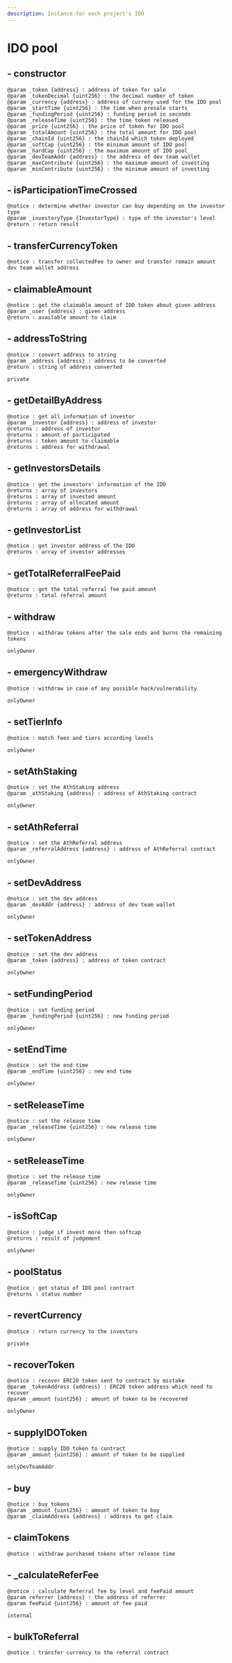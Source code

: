 ```yaml
---
description: Instance for each project's IDO
---
```


# IDO pool

## - constructor

```
@param _token {address} : address of token for sale
@param _tokenDecimal {uint256} : the decimal number of token
@param _currency {address} : address of curreny used for the IDO pool
@param _startTime {uint256} : the time when presale starts
@param _fundingPeriod {uint256} : funding period in seconds
@param _releaseTime {uint256} : the time token released
@param _price {uint256} : the price of token for IDO pool
@param _totalAmount {uint256} : the total amount for IDO pool
@param _chainId {uint256} : the chainId which token deployed
@param _softCap {uint256} : the minimum amount of IDO pool
@param _hardCap {uint256} : the maximum amount of IDO pool
@param _devTeamAddr {address} : the address of dev team wallet
@param _maxContribute {uint256} : the maximum amount of investing
@param _minContribute {uint256} : the minimum amount of investing
```

## - isParticipationTimeCrossed

```
@notice : determine whether investor can buy depending on the investor type
@param _investoryType {InvestorType} : type of the investor's level
@return : return result
```

## - transferCurrencyToken

```
@notice : transfer collectedFee to owner and transfer remain amount dev team wallet address
```

## - claimableAmount

```
@notice : get the claimable amount of IDO token about given address
@param _user {address} : given address
@return : available amount to claim
```

## - addressToString

```
@notice : convert address to string
@param _address {address} : address to be converted
@return : string of address converted

private
```

## - getDetailByAddress

```
@notice : get all information of investor
@param _investor {address} : address of investor
@returns : address of investor
@returns : amount of participated
@returns : token amount to claimable
@returns : address for withdrawal
```

## - getInvestorsDetails

```
@notice : get the investors' information of the IDO
@returns : array of investors
@returns : array of invested amount
@returns : array of allocated amount
@returns : array of address for withdrawal
```

## - getInvestorList

```
@notice : get investor address of the IDO
@returns : array of investor addresses
```

## - getTotalReferralFeePaid

```
@notice : get the total referral fee paid amount
@returns : total referral amount
```

## - withdraw

```
@notice : withdraw tokens after the sale ends and burns the remaining tokens

onlyOwner
```

## - emergencyWithdraw

```
@notice : withdraw in case of any possible hack/vulnerability

onlyOwner
```

## - setTierInfo

```solidity
@notice : match fees and tiers according levels

onlyOwner
```

## - setAthStaking

```
@notice : set the AthStaking address
@param _athStaking {address} : address of AthStaking contract

onlyOwner
```

## - setAthReferral

```
@notice : set the AthReferral address
@param _referralAddress {address} : address of AthReferral contract

onlyOwner
```

## - setDevAddress

```
@notice : set the dev address
@param _devAddr {address} : address of dev team wallet

onlyOwner
```

## - setTokenAddress

```
@notice : set the dev address
@param _token {address} : address of token contract

onlyOwner
```

## - setFundingPeriod

```
@notice : set funding period
@param _fundingPeriod {uint256} : new funding period

onlyOwner
```

## - setEndTime

```
@notice : set the end time
@param _endTime {uint256} : new end time

onlyOwner
```

## - setReleaseTime

```
@notice : set the release time
@param _releaseTime {uint256} : new release time

onlyOwner
```

## - setReleaseTime

```
@notice : set the release time
@param _releaseTime {uint256} : new release time

onlyOwner
```

## - isSoftCap

```
@notice : judge if invest more then softcap
@returns : result of judgement

onlyOwner
```

## - poolStatus

```
@notice : get status of IDO pool contract
@returns : status number
```

## - revertCurrency

```
@notice : return currency to the investors

private
```

## - recoverToken

```
@notice : recover ERC20 token sent to contract by mistake
@param _tokenAddress {address} : ERC20 token address which need to recover 
@param _amount {uint256} : amount of token to be recovered

onlyOwner
```

## - supplyIDOToken

```
@notice : supply IDO token to contract
@param _amount {uint256} : amount of token to be supplied

onlyDevTeamAddr
```

## - buy

```
@notice : buy tokens
@param _amount {uint256} : amount of token to buy
@param _claimAddress {address} : address to get claim
```

## - claimTokens

```
@notice : withdraw purchased tokens after release time
```

## - \_calculateReferFee

```
@notice : calculate Referral fee by level and feePaid amount
@param referrer {address} : the address of referrer
@param feePaid {uint256} : amount of fee paid

internal
```

## - bulkToReferral

```
@notice : transfer currency to the referral contract
```
